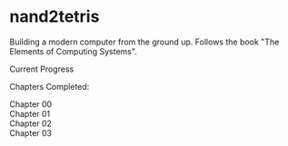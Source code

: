 # nand2tetris
Building a modern computer from the ground up. Follows the book "The Elements of Computing Systems".

Current Progress

Chapters Completed:

Chapter 00<br/> 
Chapter 01<br/> 
Chapter 02<br/> 
Chapter 03<br/>